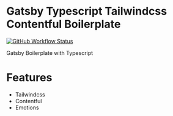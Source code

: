 # Gatsby Typescript Tailwindcss Contentful Boilerplate

[![GitHub Workflow Status](https://img.shields.io/github/workflow/status/ersanyamarya/gatsby-typescript-tailwindcss-contentful-boilerplate/Github%20Pages?label=Available%20on%20Sandbox&logo=github&style=for-the-badge)](https://ersanyamarya.github.io/gatsby-typescript-tailwindcss-contentful-boilerplate/)

Gatsby Boilerplate with Typescript

# Features

-   Tailwindcss
-   Contentful
-   Emotions
